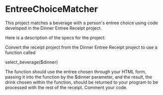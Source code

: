 # EntreeChoiceMatcher
This project matches a beverage with a person's entree choice using code developed in the Dinner Entree Receipt project.

Here is a description of the specs for the project:

Convert the receipt project from the Dinner Entree Receipt project to use a function called

select_beverage($dinner)

The function should use the entree chosen through your HTML form, passing it into the function by the $dinner parameter, and the result, the drink chosen within the function, should be returned to your program to be processed with the rest of the receipt. Comment your code.
